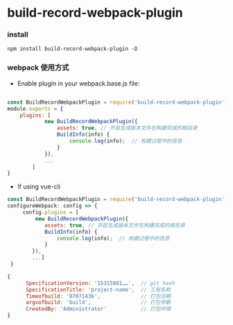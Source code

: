 # build-record-webpack-plugin
### install 
``` shell
npm install build-record-webpack-plugin -D
```

### webpack  使用方式

* Enable plugin in your webpack.base.js file:

``` javascript

const BuildRecordWebpackPlugin = require('build-record-webpack-plugin')   
module.exports = {
    plugins: [
            new BuildRecordWebpackPlugin({
                assets: true, // 开启生成版本文件在构建完成的根目录
                BuildInfo(info) {
                    console.log(info);  // 构建过程中的信息
                }
            }),
        	...
        ]
}
```

* If using vue-cli

``` javascript
const BuildRecordWebpackPlugin = require('build-record-webpack-plugin')  
configureWebpack: config => {
     config.plugins = [ 
         new BuildRecordWebpackPlugin({
            assets: true, // 开启生成版本文件在构建完成的根目录
            BuildInfo(info) {
                console.log(info);  // 构建过程中的信息
            }
        }),
     	...]
 }
```



``` javascript
{ 
      SpecificationVersion: '15315881……',  // git hash
      SpecificationTitle: 'project-name',  // 工程名称
      Timeofbuild: '07071436',             // 打包日期
      argvofbuild: 'build',			       // 打包参数
      CreatedBy: 'Administrator'           // 打包环境
}
```

